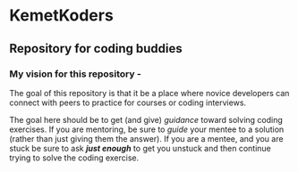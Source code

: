# KemetKoders
## Repository for coding buddies

### My vision for this repository - 

The goal of this repository is that it be a place where novice developers can connect with peers to practice for courses or coding interviews.

The goal here should be to get (and give) <em>guidance</em> toward solving coding exercises. If you are mentoring, be sure to <em>guide</em> your mentee to a solution (rather than just giving them the answer). If you are a mentee, and you are stuck be sure to ask <strong><em>just enough</em></strong> to get you unstuck and then continue trying to solve the coding exercise.
